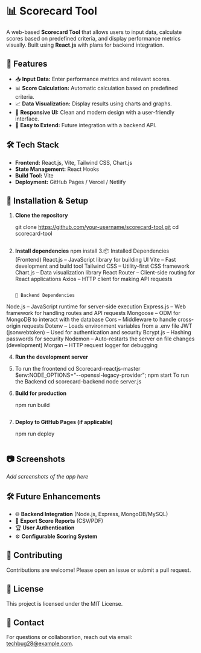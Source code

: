 # 📊 Scorecard Tool

A web-based **Scorecard Tool** that allows users to input data, calculate scores based on predefined criteria, and display performance metrics visually. Built using **React.js** with plans for backend integration.

## 🚀 Features

- 📥 **Input Data:** Enter performance metrics and relevant scores.
- 📊 **Score Calculation:** Automatic calculation based on predefined criteria.
- 📈 **Data Visualization:** Display results using charts and graphs.
- 🎨 **Responsive UI:** Clean and modern design with a user-friendly interface.
- 🔧 **Easy to Extend:** Future integration with a backend API.

## 🛠 Tech Stack

- **Frontend:** React.js, Vite, Tailwind CSS, Chart.js
- **State Management:** React Hooks
- **Build Tool:** Vite
- **Deployment:** GitHub Pages / Vercel / Netlify

## 🎯 Installation & Setup

1. **Clone the repository**
 
   git clone https://github.com/your-username/scorecard-tool.git
   cd scorecard-tool
   ```

2. **Install dependencies**
   npm install
3.📦 Installed Dependencies (Frontend)
React.js – JavaScript library for building UI
Vite – Fast development and build tool
Tailwind CSS – Utility-first CSS framework
Chart.js – Data visualization library
React Router – Client-side routing for React applications
Axios – HTTP client for making API requests
   ```
   
   🔧 Backend Dependencies
Node.js – JavaScript runtime for server-side execution
Express.js – Web framework for handling routes and API requests
Mongoose – ODM for MongoDB to interact with the database
Cors – Middleware to handle cross-origin requests
Dotenv – Loads environment variables from a .env file
JWT (jsonwebtoken) – Used for authentication and security
Bcrypt.js – Hashing passwords for security
Nodemon – Auto-restarts the server on file changes (development)
Morgan – HTTP request logger for debugging

4. **Run the development server**
5. To run the froontend cd Scorecard-reactjs-master
   $env:NODE_OPTIONS="--openssl-legacy-provider"; npm start
   To run the Backend  cd scorecard-backend node server.js                                                   
6. **Build for production**
  
   npm run build
   ```

7. **Deploy to GitHub Pages (if applicable)**
   
   npm run deploy
   ```

## 📷 Screenshots
_Add screenshots of the app here_

## 🛠 Future Enhancements
- 🌐 **Backend Integration** (Node.js, Express, MongoDB/MySQL)
- 📩 **Export Score Reports** (CSV/PDF)
- 🏆 **User Authentication**
- ⚙️ **Configurable Scoring System**

## 🤝 Contributing
Contributions are welcome! Please open an issue or submit a pull request.

## 📜 License
This project is licensed under the MIT License.

## 💬 Contact
For questions or collaboration, reach out via  email: techbug28@example.com.


